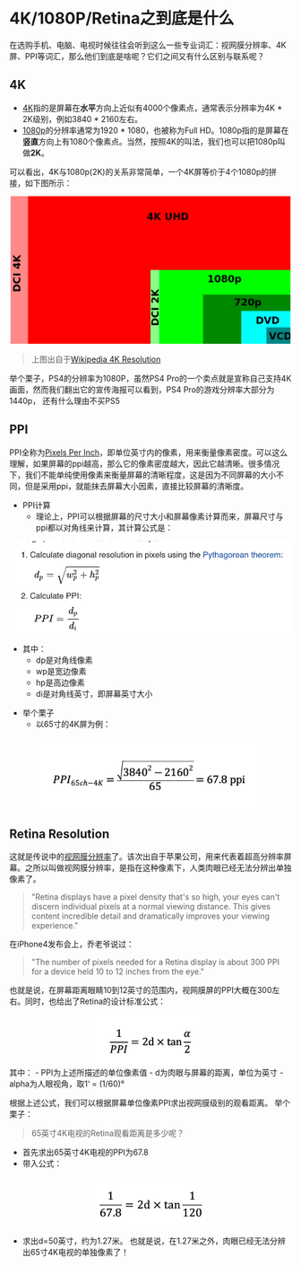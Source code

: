 # 4K/1080P/Retina之到底是什么
在选购手机、电脑、电视时候往往会听到这么一些专业词汇：视网膜分辨率、4K屏、PPI等词汇，那么他们到底是啥呢？它们之间又有什么区别与联系呢？

## 4K
* [4K](https://en.wikipedia.org/wiki/4K_resolution)指的是屏幕在**水平**方向上近似有4000个像素点，通常表示分辨率为4K * 2K级别，例如3840 * 2160左右。
* [1080p](https://en.wikipedia.org/wiki/1080p)的分辨率通常为1920 * 1080，也被称为Full HD。1080p指的是屏幕在**竖直**方向上有1080个像素点。当然，按照4K的叫法，我们也可以把1080p叫做**2K**。

可以看出，4K与1080p(2K)的关系非常简单，一个4K屏等价于4个1080p的拼接，如下图所示：
<div align="center">
  <img src="../../images/4k.jpg" alt="4k" width="500"/>
</div>

> 上图出自于[Wikipedia 4K Resolution](https://en.wikipedia.org/wiki/4K_resolution)

举个栗子，PS4的分辨率为1080P，虽然PS4 Pro的一个卖点就是宣称自己支持4K画面，然而我们翻出它的宣传海报可以看到，PS4 Pro的游戏分辨率大部分为1440p，
还有什么理由不买PS5

## PPI
PPI全称为[Pixels Per Inch](https://en.wikipedia.org/wiki/Pixel_density)，即单位英寸内的像素，用来衡量像素密度。可以这么理解，如果屏幕的ppi越高，那么它的像素密度越大，因此它越清晰。很多情况下，我们不能单纯使用像素来衡量屏幕的清晰程度，这是因为不同屏幕的大小不同，但是采用ppi，就能抹去屏幕大小因素，直接比较屏幕的清晰度。

* PPI计算
  - 理论上，PPI可以根据屏幕的尺寸大小和屏幕像素计算而来，屏幕尺寸与ppi都以对角线来计算，其计算公式是：
<div align="center">
  <img src="../../images/ppi.jpg" alt="ppi" width="600"/>
</div>

  - 其中：
    - dp是对角线像素
    - wp是宽边像素
    - hp是高边像素
    - di是对角线英寸，即屏幕英寸大小
* 举个栗子
  - 以65寸的4K屏为例：
<div align="center">
  <img src="../../images/ppi-example.jpg" alt="ppi-example" width="400"/>
</div>  

## Retina Resolution
这就是传说中的[视网膜分辨率](https://en.wikipedia.org/wiki/Retina_display#cite_note-npr_info_1-1)了。该次出自于苹果公司，用来代表着超高分辨率屏幕。之所以叫做视网膜分辨率，是指在这种像素下，人类肉眼已经无法分辨出单独像素了。
> "Retina displays have a pixel density that's so high, your eyes can't discern individual pixels at a normal viewing distance. This gives content incredible detail and dramatically improves your viewing experience."

在iPhone4发布会上，乔老爷说过：
> "The number of pixels needed for a Retina display is about 300 PPI for a device held 10 to 12 inches from the eye."

也就是说，在屏幕距离眼睛10到12英寸的范围内，视网膜屏的PPI大概在300左右。同时，也给出了Retina的设计标准公式：
<div align="center">
  <img src="../../images/retina.jpg" alt="retina" width="200"/>
</div>
其中：
- PPI为上述所描述的单位像素值
- d为肉眼与屏幕的距离，单位为英寸
- alpha为人眼视角，取1‘ = (1/60)°

根据上述公式，我们可以根据屏幕单位像素PPI求出视网膜级别的观看距离。
举个栗子：
> 65英寸4K电视的Retina观看距离是多少呢？
* 首先求出65英寸4K电视的PPI为67.8
* 带入公式：
<div align="center">
  <img src="../../images/tv.jpg" alt="retina" width="200"/>
</div> 

* 求出d=50英寸，约为1.27米。
也就是说，在1.27米之外，肉眼已经无法分辨出65寸4K电视的单独像素了！